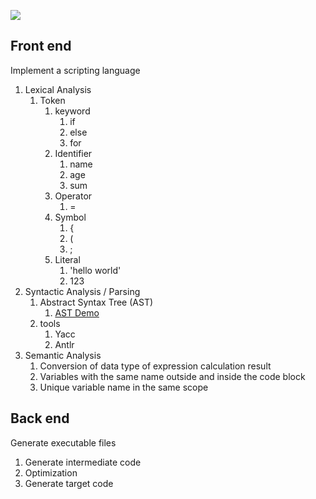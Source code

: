 ![](https://blog-1252173264.cos.ap-shanghai.myqcloud.com/1641616691154-a2b1d883-ff82-4b61-8fb0-30a56512d35f.png)

## Front end

Implement a scripting language

1. Lexical Analysis
   1. Token
      1. keyword
         1. if
         2. else
         3. for
      2. Identifier
         1. name
         2. age
         3. sum
      3. Operator
         1. =
      4. Symbol
         1. \{
         2. \(
         3. ;
      5. Literal
         1. 'hello world'
         2. 123
2. Syntactic Analysis / Parsing
   1. Abstract Syntax Tree (AST)
      1. [AST Demo](https://resources.jointjs.com/demos/javascript-ast)
   2. tools
      1. Yacc
      2. Antlr
3. Semantic Analysis
   1. Conversion of data type of expression calculation result
   2. Variables with the same name outside and inside the code block
   3. Unique variable name in the same scope

## Back end

Generate executable files

1. Generate intermediate code
2. Optimization
3. Generate target code
